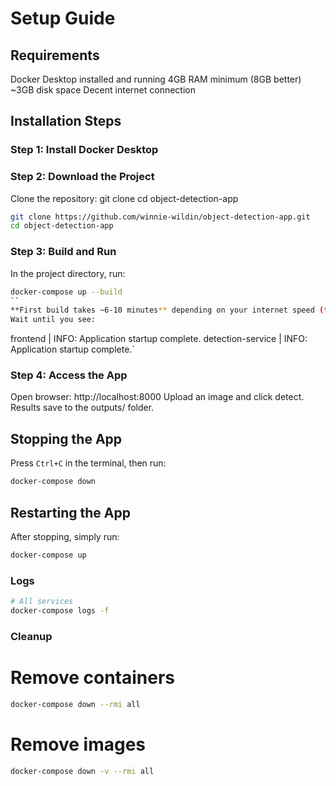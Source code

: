 # Setup Guide

## Requirements
Docker Desktop installed and running
4GB RAM minimum (8GB better)
~3GB disk space
Decent internet connection

## Installation Steps

### Step 1: Install Docker Desktop

### Step 2: Download the Project
Clone the repository:
git clone [<your-repo-url>](https://github.com/winnie-wildin/object-detection-app.git)
cd object-detection-app

```bash
git clone https://github.com/winnie-wildin/object-detection-app.git
cd object-detection-app
```
### Step 3: Build and Run

In the project directory, run:
```bash
docker-compose up --build
``
**First build takes ~6-10 minutes** depending on your internet speed (tested at 25 Mbps: ~8 minutes). 
Wait until you see:
```
frontend           | INFO:     Application startup complete.
detection-service  | INFO:     Application startup complete.`

### Step 4: Access the App
Open browser: http://localhost:8000
Upload an image and click detect. Results save to the outputs/ folder.


## Stopping the App

Press `Ctrl+C` in the terminal, then run:
```bash
docker-compose down
```

## Restarting the App

After stopping, simply run:
```bash
docker-compose up
```

### Logs
```bash
# All services
docker-compose logs -f
```

### Cleanup
# Remove containers
```bash
docker-compose down --rmi all
```

# Remove images 
```bash
docker-compose down -v --rmi all
```
